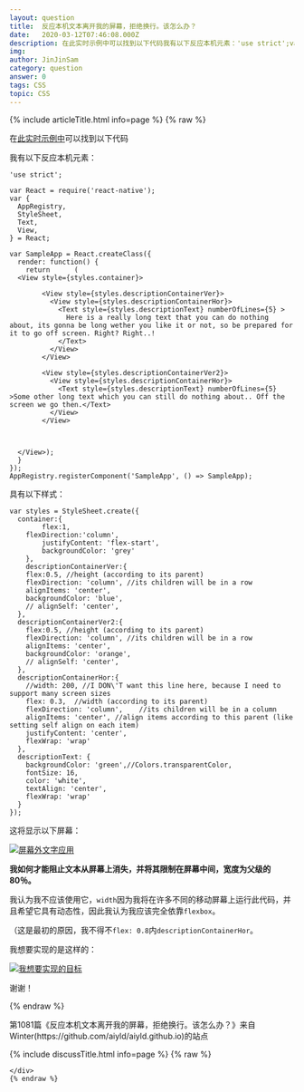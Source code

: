 ```yaml
---
layout: question
title:  反应本机文本离开我的屏幕，拒绝换行。该怎么办？
date:   2020-03-12T07:46:08.000Z
description: 在此实时示例中可以找到以下代码我有以下反应本机元素：'use strict';var React = require('react-nativ...
img: 
author: JinJinSam
category: question
answer: 0
tags: CSS
topic: CSS
---
```

<div class="article-root">
  <div class="article">
    {% include articleTitle.html info=page %}
    {% raw %}
    <div class="article-content"><p><font style="vertical-align: inherit;"><font style="vertical-align: inherit;">在</font><a href="https://rnplay.org/apps/dN8pPA" rel="noreferrer"><font style="vertical-align: inherit;">此实时示例中</font></a><font style="vertical-align: inherit;">可以找到以下代码</font></font><a href="https://rnplay.org/apps/dN8pPA" rel="noreferrer"><font style="vertical-align: inherit;"></font></a></p>

<p><font style="vertical-align: inherit;"><font style="vertical-align: inherit;">我有以下反应本机元素：</font></font></p>

<pre><code>'use strict';<font></font>
<font></font>
var React = require('react-native');<font></font>
var {<font></font>
  AppRegistry,<font></font>
  StyleSheet,<font></font>
  Text,<font></font>
  View,<font></font>
} = React;<font></font>
<font></font>
var SampleApp = React.createClass({<font></font>
  render: function() {<font></font>
    return      (<font></font>
  &lt;View style={styles.container}&gt;<font></font>
<font></font>
        &lt;View style={styles.descriptionContainerVer}&gt;<font></font>
          &lt;View style={styles.descriptionContainerHor}&gt;<font></font>
            &lt;Text style={styles.descriptionText} numberOfLines={5} &gt;<font></font>
              Here is a really long text that you can do nothing about, its gonna be long wether you like it or not, so be prepared for it to go off screen. Right? Right..!<font></font>
            &lt;/Text&gt;<font></font>
          &lt;/View&gt;<font></font>
        &lt;/View&gt;<font></font>
<font></font>
        &lt;View style={styles.descriptionContainerVer2}&gt;<font></font>
          &lt;View style={styles.descriptionContainerHor}&gt;<font></font>
            &lt;Text style={styles.descriptionText} numberOfLines={5} &gt;Some other long text which you can still do nothing about.. Off the screen we go then.&lt;/Text&gt;<font></font>
          &lt;/View&gt;<font></font>
        &lt;/View&gt;<font></font>
<font></font>
<font></font>
<font></font>
  &lt;/View&gt;);<font></font>
  }<font></font>
});<font></font>
AppRegistry.registerComponent('SampleApp', () =&gt; SampleApp);<font></font>
</code></pre>

<p><font style="vertical-align: inherit;"><font style="vertical-align: inherit;">具有以下样式：</font></font></p>

<pre><code>var styles = StyleSheet.create({<font></font>
  container:{<font></font>
        flex:1,<font></font>
    flexDirection:'column',<font></font>
        justifyContent: 'flex-start',<font></font>
        backgroundColor: 'grey'<font></font>
    },<font></font>
    descriptionContainerVer:{<font></font>
    flex:0.5, //height (according to its parent)<font></font>
    flexDirection: 'column', //its children will be in a row<font></font>
    alignItems: 'center',<font></font>
    backgroundColor: 'blue',<font></font>
    // alignSelf: 'center',<font></font>
  },<font></font>
  descriptionContainerVer2:{<font></font>
    flex:0.5, //height (according to its parent)<font></font>
    flexDirection: 'column', //its children will be in a row<font></font>
    alignItems: 'center',<font></font>
    backgroundColor: 'orange',<font></font>
    // alignSelf: 'center',<font></font>
  },<font></font>
  descriptionContainerHor:{<font></font>
    //width: 200, //I DON\'T want this line here, because I need to support many screen sizes<font></font>
    flex: 0.3,  //width (according to its parent)<font></font>
    flexDirection: 'column',    //its children will be in a column<font></font>
    alignItems: 'center', //align items according to this parent (like setting self align on each item)<font></font>
    justifyContent: 'center',<font></font>
    flexWrap: 'wrap'<font></font>
  },<font></font>
  descriptionText: {<font></font>
    backgroundColor: 'green',//Colors.transparentColor,<font></font>
    fontSize: 16,<font></font>
    color: 'white',<font></font>
    textAlign: 'center',<font></font>
    flexWrap: 'wrap'<font></font>
  }<font></font>
});<font></font>
</code></pre>

<p><font style="vertical-align: inherit;"><font style="vertical-align: inherit;">这将显示以下屏幕： </font></font></p>

<p><a href="https://www.samyoc.com//uploads/users/12129/images/thumbnails/1583999041061.png" data-src="https://www.samyoc.com//uploads/users/12129/images/1583999041061.png" rel="noreferrer"><img src="https://i.stack.imgur.com/fuFhUl.png" alt="屏幕外文字应用"></a></p>

<p><strong><font style="vertical-align: inherit;"><font style="vertical-align: inherit;">我如何才能阻止文本从屏幕上消失，并将其限制在屏幕中间，宽度为父级的80％。</font></font></strong> </p>

<p><font style="vertical-align: inherit;"><font style="vertical-align: inherit;">我认为我不应该使用它，</font></font><code>width</code><font style="vertical-align: inherit;"><font style="vertical-align: inherit;">因为我将在许多不同的移动屏幕上运行此代码，并且希望它具有动态性，因此我认为我应该完全依靠</font></font><code>flexbox</code><font style="vertical-align: inherit;"><font style="vertical-align: inherit;">。</font></font></p>

<p><font style="vertical-align: inherit;"><font style="vertical-align: inherit;">（这是最初的原因，我不得不</font></font><code>flex: 0.8</code><font style="vertical-align: inherit;"><font style="vertical-align: inherit;">内</font></font><code>descriptionContainerHor</code><font style="vertical-align: inherit;"><font style="vertical-align: inherit;">。</font></font></p>

<p><font style="vertical-align: inherit;"><font style="vertical-align: inherit;">我想要实现的是这样的：</font></font></p>

<p><a href="https://www.samyoc.com//uploads/users/12129/images/thumbnails/1583999041070.png" data-src="https://www.samyoc.com//uploads/users/12129/images/1583999041070.png" rel="noreferrer"><img src="https://i.stack.imgur.com/prvLYl.png" alt="我想要实现的目标"></a></p>

<p><font style="vertical-align: inherit;"><font style="vertical-align: inherit;">谢谢！</font></font></p></div>
    {% endraw %}
  </div>
  <p class="winter_mark">第1081篇《反应本机文本离开我的屏幕，拒绝换行。该怎么办？》来自Winter(https://github.com/aiyld/aiyld.github.io)的站点</p>
  <div class="discuss-wrapper">
    {% include discussTitle.html info=page %}
    {% raw %}
    <div class="discuss-list">
    
    </div>
    {% endraw %}
  </div>
<div>
